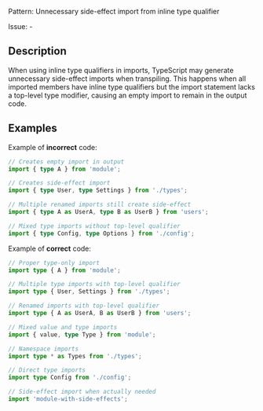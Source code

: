 Pattern: Unnecessary side-effect import from inline type qualifier

Issue: -

## Description

When using inline type qualifiers in imports, TypeScript may generate unnecessary side-effect imports when transpiling. This happens when all imported members have inline type qualifiers but the import statement lacks a top-level type modifier, causing an empty import to remain in the output code.

## Examples

Example of **incorrect** code:
```ts
// Creates empty import in output
import { type A } from 'module';

// Creates side-effect import
import { type User, type Settings } from './types';

// Multiple renamed imports still create side-effect
import { type A as UserA, type B as UserB } from 'users';

// Mixed type imports without top-level qualifier
import { type Config, type Options } from './config';
```

Example of **correct** code:
```ts
// Proper type-only import
import type { A } from 'module';

// Multiple type imports with top-level qualifier
import type { User, Settings } from './types';

// Renamed imports with top-level qualifier
import type { A as UserA, B as UserB } from 'users';

// Mixed value and type imports
import { value, type Type } from 'module';

// Namespace imports
import type * as Types from './types';

// Direct type imports
import type Config from './config';

// Side-effect import when actually needed
import 'module-with-side-effects';
```